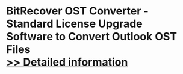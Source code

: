 # BitRecover OST Converter - Standard License Upgrade<br />Software to Convert Outlook OST Files<br />[>> Detailed information](https://secure.shareit.com/shareit/product.html?productid=300992878&affiliateid=200057808)